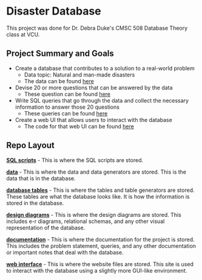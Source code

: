# Disaster Database

This project was done for Dr. Debra Duke's CMSC 508 Database Theory class at VCU.

## Project Summary and Goals

- Create a database that contributes to a solution to a real-world problem
  - Data topic: Natural and man-made disasters
  - The data can be found [here](data)
- Devise 20 or more questions that can be answered by the data
  - These question can be found [here](documentation/phase%202%20final%20problem%20statement.md#queries)
- Write SQL queries that go through the data and collect the necessary information to answer those 20 questions
  - These queries can be found [here](SQL%20scripts/queries.sql)
- Create a web UI that allows users to interact with the database
  - The code for that web UI can be found [here](web%20interface)

## Repo Layout

**[SQL scripts](SQL%20scripts)** - This is where the SQL scripts are stored.

**[data](data)** - This is where the data and data generators are stored. This is the data that is in the database.

**[database tables](database%20tables)** - This is where the tables and table generators are stored. These tables are what the database looks like. It is how the information is stored in the database.

**[design diagrams](design%20diagrams)** - This is where the design diagrams are stored. This includes e-r diagrams, relational schemas, and any other visual representation of the database.

**[documentation](documentation)** - This is where the documentation for the project is stored. This includes the problem statement, queries, and any other documentation or important notes that deal with the database.

**[web interface](web%20interface)** - This is where the website files are stored. This site is used to interact with the database using a slightly more GUI-like environment.
